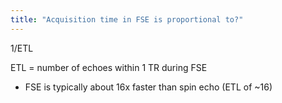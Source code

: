 ```yaml
---
title: "Acquisition time in FSE is proportional to?"
---
```

1/ETL 

ETL = number of echoes within 1 TR during FSE

* FSE is typically about 16x faster than spin echo (ETL of ~16)

